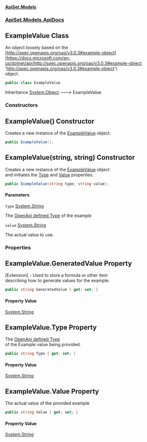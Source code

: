 #### [ApiSet.Models](ApiTestGenerator.Models.md 'ApiTestGenerator.Models')
### [ApiSet.Models.ApiDocs](ApiTestGenerator.Models.md#ApiSet.Models.ApiDocs 'ApiSet.Models.ApiDocs')

## ExampleValue Class

An object loosely based on the [http://spec.openapis.org/oas/v3.0.3#example-object](https://docs.microsoft.com/en-us/dotnet/api/http://spec.openapis.org/oas/v3.0.3#example-object 'http://spec.openapis.org/oas/v3.0.3#example-object')  
object.

```csharp
public class ExampleValue
```

Inheritance [System.Object](https://docs.microsoft.com/en-us/dotnet/api/System.Object 'System.Object') &#129106; ExampleValue
### Constructors

<a name='ApiSet.Models.ApiDocs.ExampleValue.ExampleValue()'></a>

## ExampleValue() Constructor

Creates a new instance of the [ExampleValue](ExampleValue.md 'ApiSet.Models.ApiDocs.ExampleValue') object.

```csharp
public ExampleValue();
```

<a name='ApiSet.Models.ApiDocs.ExampleValue.ExampleValue(string,string)'></a>

## ExampleValue(string, string) Constructor

Creates a new instance of the [ExampleValue](ExampleValue.md 'ApiSet.Models.ApiDocs.ExampleValue') object  
and initiates the [Type](ExampleValue.md#ApiSet.Models.ApiDocs.ExampleValue.Type 'ApiSet.Models.ApiDocs.ExampleValue.Type') and [Value](ExampleValue.md#ApiSet.Models.ApiDocs.ExampleValue.Value 'ApiSet.Models.ApiDocs.ExampleValue.Value') properties.

```csharp
public ExampleValue(string type, string value);
```
#### Parameters

<a name='ApiSet.Models.ApiDocs.ExampleValue.ExampleValue(string,string).type'></a>

`type` [System.String](https://docs.microsoft.com/en-us/dotnet/api/System.String 'System.String')

The [OpenApi defined Type](https://docs.microsoft.com/en-us/dotnet/api/http://spec.openapis.org/oas/v3.0.3#data-types 'http://spec.openapis.org/oas/v3.0.3#data-types') of the example

<a name='ApiSet.Models.ApiDocs.ExampleValue.ExampleValue(string,string).value'></a>

`value` [System.String](https://docs.microsoft.com/en-us/dotnet/api/System.String 'System.String')

The actual value to use.
### Properties

<a name='ApiSet.Models.ApiDocs.ExampleValue.GeneratedValue'></a>

## ExampleValue.GeneratedValue Property

[Extension] - Used to store a formula or other item   
describing how to generate values for the example.

```csharp
public string GeneratedValue { get; set; }
```

#### Property Value
[System.String](https://docs.microsoft.com/en-us/dotnet/api/System.String 'System.String')

<a name='ApiSet.Models.ApiDocs.ExampleValue.Type'></a>

## ExampleValue.Type Property

The [OpenApi defined Type](https://docs.microsoft.com/en-us/dotnet/api/http://spec.openapis.org/oas/v3.0.3#data-types 'http://spec.openapis.org/oas/v3.0.3#data-types')   
of the Example value being provided.

```csharp
public string Type { get; set; }
```

#### Property Value
[System.String](https://docs.microsoft.com/en-us/dotnet/api/System.String 'System.String')

<a name='ApiSet.Models.ApiDocs.ExampleValue.Value'></a>

## ExampleValue.Value Property

The actual value of the provided example

```csharp
public string Value { get; set; }
```

#### Property Value
[System.String](https://docs.microsoft.com/en-us/dotnet/api/System.String 'System.String')